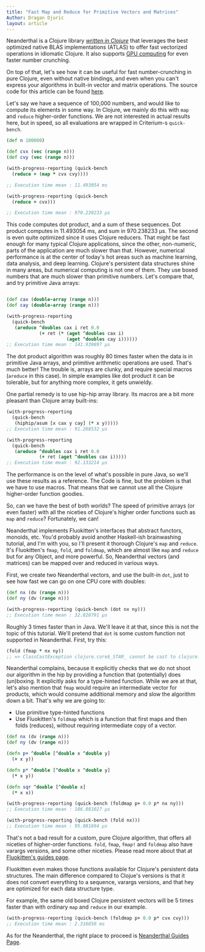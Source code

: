 ```yaml
---
title: "Fast Map and Reduce for Primitive Vectors and Matrices"
Author: Dragan Djuric
layout: article
---
```


Neanderthal is a Clojure library *[written in Clojure](https://github.com/uncomplicate/neanderthal/tree/master/src/clojure/uncomplicate/neanderthal)* that leverages the best optimized native BLAS implementations (ATLAS) to offer fast vectorized operations in idiomatic Clojure. It also supports [GPU computing](articles/tutorial_opencl.html) for even faster number crunching.

On top of that, let's see how it can be useful for fast number-crunching in pure Clojure, even without native bindings, and even when you can't express your algorithms in built-in vector and matrix operations. The source code for this article can be found [here](https://github.com/uncomplicate/neanderthal/blob/master/examples/benchmarks/src/benchmarks/map_reduce.clj).

Let's say we have a sequence of 100,000 numbers, and would like to compute its elements in some way. In Clojure, we mainly do this with `map` and `reduce` higher-order functions. We are not interested in actual results here, but in speed, so all evaluations are wrapped in Criterium-s `quick-bench`.

``` clojure
(def n 100000)

(def cvx (vec (range n)))
(def cvy (vec (range n)))

(with-progress-reporting (quick-bench
  (reduce + (map * cvx cvy))))

;; Execution time mean : 11.493054 ms

(with-progress-reporting (quick-bench
  (reduce + cvx)))

;; Execution time mean : 970.238233 µs
```

This code computes dot product, and a sum of these sequences. Dot product computes in 11.493054 ms, and sum in 970.238233 µs. The second is even quite optimized since it uses Clojure reducers. That might be fast enough for many typical Clojure applications, since the other, non-numeric, parts of the application are much slower than that. However, numerical performance is at the center of today's hot areas such as  machine learning, data analysis, and deep learning. Clojure's persistent data structures shine in many areas, but numerical computing is not one of them. They use boxed numbers that are much slower than primitive numbers. Let's compare that, and try primitive Java arrays:

``` clojure

(def cax (double-array (range n)))
(def cay (double-array (range n)))

(with-progress-reporting
  (quick-bench
   (areduce ^doubles cax i ret 0.0
            (+ ret (* (aget ^doubles cax i)
                      (aget ^doubles cay i))))))
;; Execution time mean : 141.939897 µs

```

The dot product algorithm was roughly 80 times faster when the data is in primitive Java arrays, and primitive arithmetic operations are used. That's much better! The trouble is, arrays are clunky, and require special macros (`areduce` in this case). In simple examples like dot product it can be tolerable, but for anything more complex, it gets unwieldy.

One partial remedy is to use hip-hip array library. Its macros are a bit more pleasant than Clojure array built-ins:

``` clojure
(with-progress-reporting
  (quick-bench
   (hiphip/asum [x cax y cay] (* x y)))))
;; Execution time mean : 91.268532 µs

(with-progress-reporting
  (quick-bench
   (areduce ^doubles cax i ret 0.0
            (+ ret (aget ^doubles cax i)))))
;; Execution time mean : 92.133214 µs

```

The performance is on the level of what's possible in pure Java, so we'll use these results as a reference. The Code is fine, but the problem is that we have to use macros. That means that we cannot use all the Clojure higher-order function goodies.

So, can we have the best of both worlds? The speed of primitive arrays (or even faster) with all the niceties of Clojure's higher order functions such as `map` and `reduce`? Fortunately, we can!

Neanderthal implements Fluokitten's interfaces that abstract functors, monoids, etc. You'd probably avoid another Haskell-ish brainwashing tutorial, and I'm with you, so I'll present it thorough Clojure's `map` and `reduce`. It's Fluokitten's `fmap`, `fold`, and `foldmap`,  which are almost like `map` and `reduce` but for any Object, and more powerful. So, Neanderthal vectors (and matrices) can be mapped over and reduced in various ways.

First, we create two Neanderthal vectors, and use the built-in `dot`, just to see how fast we can go on one CPU core with doubles:

``` clojure
(def nx (dv (range n)))
(def ny (dv (range n)))

(with-progress-reporting (quick-bench (dot nx ny)))
;; Execution time mean : 32.828791 µs

```
Roughly 3 times faster than in Java. We'll leave it at that, since this is not the topic of this tutorial. We'll pretend that `dot` is some custom function not supported in Neanderthal. First, try this:

``` clojure
(fold (fmap * nx ny))
;; => ClassCastException clojure.core$_STAR_ cannot be cast to clojure.lang.IFn$DDD  uncomplicate.neanderthal.impl.buffer-block/vector-fmap* (buffer_block.clj:349)
```

Neanderthal complains, because it explicitly checks that we do not shoot our algorithm in the hip by providing a function that (potentially) does (un)boxing. It explicitly asks for a type-hinted function. While we are at that, let's also mention that `fmap` would require an intermediate vector for products, which would consume additional memory and slow the algorithm down a bit. That's why we are going to:

* Use primitive type-hinted functions
* Use Fluokitten's `foldmap` which is a function that first maps and then folds (reduces), without requiring intermediate copy of a vector.

``` clojure
(def nx (dv (range n)))
(def ny (dv (range n)))

(defn p+ ^double [^double x ^double y]
  (+ x y))

(defn p* ^double [^double x ^double y]
  (* x y))

(defn sqr ^double [^double x]
  (* x x))

(with-progress-reporting (quick-bench (foldmap p+ 0.0 p* nx ny)))
;; Execution time mean : 186.881027 µs

(with-progress-reporting (quick-bench (fold nx)))
;; Execution time mean : 95.081694 µs

```

That's not a bad result for a custom, pure Clojure algorithm, that offers all niceties of higher-order functions. `fold`, `fmap`, `fmap!` and `foldmap` also have varargs versions, and some other niceties. Please read more about that at [Fluokitten's guides page](http://fluokitten.uncomplicate.org/articles/guides.html).

Fluokitten even makes those functions available for Clojure's persistent data structures. The main difference compared to Clojue's versions is that it does not convert everything to a sequence, varargs versions, and that hey are optimized for each data structure type.

For example, the same old boxed Clojure persistent vectors will be 5 times faster than with ordinary `map` and `reduce` in our example.

``` clojure
(with-progress-reporting (quick-bench (foldmap p+ 0.0 p* cvx cvy)))
;; Execution time mean : 2.316850 ms

```

As for the Neanderthal, the right place to proceed is [Neanderthal Guides Page](/articles/guides.html).
